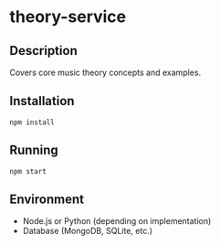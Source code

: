 # theory-service

## Description
Covers core music theory concepts and examples.

## Installation
```
npm install
```

## Running
```
npm start
```

## Environment
- Node.js or Python (depending on implementation)
- Database (MongoDB, SQLite, etc.)
